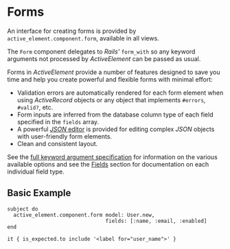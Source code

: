 # Forms

An interface for creating forms is provided by `active_element.component.form`, available in all views.

The `Form` component delegates to _Rails'_ `form_with` so any keyword arguments not processed by _ActiveElement_ can be passed as usual.

Forms in _ActiveElement_ provide a number of features designed to save you time and help you create powerful and flexible forms with minimal effort:

* Validation errors are automatically rendered for each form element when using _ActiveRecord_ objects or any object that implements `#errors`, `#valid?`, etc.
* Form inputs are inferred from the database column type of each field specified in the `fields` array.
* A powerful [_JSON_ editor](forms/fields/json.html) is provided for editing complex _JSON_ objects with user-friendly form elements.
* Clean and consistent layout.

See the [full keyword argument specification](forms/options.html) for information on the various available options and see the [Fields](forms/fields.html) section for documentation on each individual field type.

## Basic Example

```rspec:html
subject do
  active_element.component.form model: User.new,
                                fields: [:name, :email, :enabled]
end

it { is_expected.to include '<label for="user_name">' }
```
